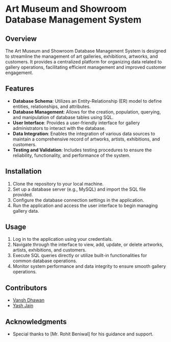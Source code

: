 # Art Museum and Showroom Database Management System

## Overview
The Art Museum and Showroom Database Management System is designed to streamline the management of art galleries, exhibitions, artworks, and customers. It provides a centralized platform for organizing data related to gallery operations, facilitating efficient management and improved customer engagement.

## Features
- **Database Schema**: Utilizes an Entity-Relationship (ER) model to define entities, relationships, and attributes.
- **Database Management**: Allows for the creation, population, querying, and manipulation of database tables using SQL.
- **User Interface**: Provides a user-friendly interface for gallery administrators to interact with the database.
- **Data Integration**: Enables the integration of various data sources to maintain a comprehensive record of artworks, artists, exhibitions, and customers.
- **Testing and Validation**: Includes testing procedures to ensure the reliability, functionality, and performance of the system.

## Installation
1. Clone the repository to your local machine.
2. Set up a database server (e.g., MySQL) and import the SQL file provided.
3. Configure the database connection settings in the application.
4. Run the application and access the user interface to begin managing gallery data.

## Usage
1. Log in to the application using your credentials.
2. Navigate through the interface to view, add, update, or delete artworks, artists, exhibitions, and customers.
3. Execute SQL queries directly or utilize built-in functionalities for common database operations.
4. Monitor system performance and data integrity to ensure smooth gallery operations.

## Contributors
- [Vansh Dhawan](https://github.com/vanshdhawan60)
- [Yash Jain]()
  
## Acknowledgments
- Special thanks to [Mr. Rohit Beniwal] for his guidance and support.

